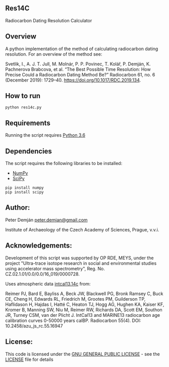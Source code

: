 ## Res14C
Radiocarbon Dating Resolution Calculator

## Overview

A python implementation of the method of calculating radiocarbon dating resolution. For an overview of the method see:

Svetlik, I., A. J. T. Jull, M. Molnár, P. P. Povinec, T. Kolář, P. Demján, K. Pachnerova Brabcova, et al. “The Best Possible Time Resolution: How Precise Could a Radiocarbon Dating Method Be?” Radiocarbon 61, no. 6 (December 2019): 1729–40. https://doi.org/10.1017/RDC.2019.134.

## How to run
<pre><code>python res14c.py</code></pre>


## Requirements

Running the script requires [Python 3.6](https://www.python.org/)

## Dependencies

The script requires the following libraries to be installed:
* [NumPy](http://www.numpy.org/)
* [SciPy](https://www.scipy.org/)
<pre><code>pip install numpy
pip install scipy</code></pre>

## Author:
Peter Demján [peter.demjan@gmail.com](peter.demjan@gmail.com)

Institute of Archaeology of the Czech Academy of Sciences, Prague, v.v.i.

## Acknowledgements:

Development of this script was supported by OP RDE, MEYS, under the project "Ultra-trace isotope research in social and environmental studies using accelerator mass spectrometry", Reg. No. CZ.02.1.01/0.0/0.0/16_019/0000728.

Uses atmospheric data [intcal13.14c](intcal13.14c) from:

Reimer PJ, Bard E, Bayliss A, Beck JW, Blackwell PG, Bronk Ramsey C, Buck CE, Cheng H, Edwards RL, Friedrich M, Grootes PM, Guilderson TP, Haflidason H, Hajdas I, Hatté C, Heaton TJ, Hogg AG, Hughen KA, Kaiser KF, Kromer B, Manning SW, Niu M, Reimer RW, Richards DA, Scott EM, Southon JR, Turney CSM, van der Plicht J. IntCal13 and MARINE13 radiocarbon age calibration curves 0-50000 years calBP. Radiocarbon 55(4). DOI: 10.2458/azu_js_rc.55.16947

## License:
This code is licensed under the [GNU GENERAL PUBLIC LICENSE](https://www.gnu.org/licenses/gpl-3.0.en.html) - see the [LICENSE](LICENSE) file for details

